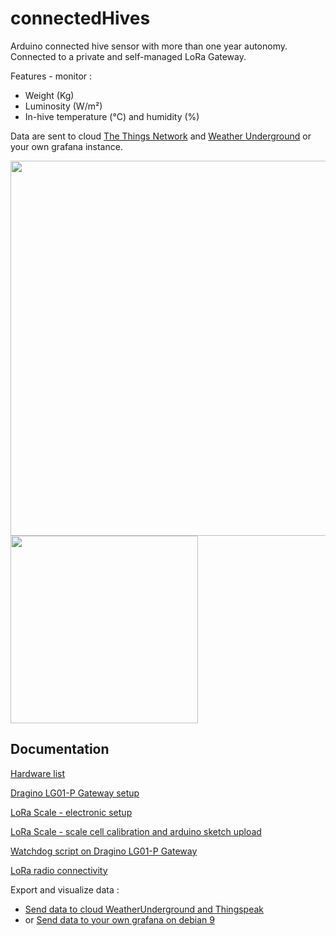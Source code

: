 # connectedHives
Arduino connected hive sensor with more than one year autonomy. Connected to a private and self-managed LoRa Gateway.

Features - monitor :
* Weight (Kg)
* Luminosity (W/m²)
* In-hive temperature (°C) and humidity (%) 

Data are sent to cloud [The Things Network](https://www.thethingsnetwork.org/) and [Weather Underground](https://www.wunderground.com/weather/api) or your own grafana instance.

<img src="https://raw.github.com/luigi1809/connectedHives/master/img/scale.jpg" width="600">
<img src="https://raw.github.com/luigi1809/connectedHives/master/img/hive.jpg" width="300">

Documentation
--------------------
[Hardware list](https://github.com/luigi1809/connectedHives/blob/master/doc/hardware_list.md)

[Dragino LG01-P Gateway setup](https://github.com/luigi1809/connectedHives/blob/master/doc/gateway.md)

[LoRa Scale - electronic setup](https://github.com/luigi1809/connectedHives/blob/master/doc/lora_scale.md)

[LoRa Scale - scale cell calibration and arduino sketch upload](https://github.com/luigi1809/connectedHives/blob/master/doc/calibration.md)

[Watchdog script on Dragino LG01-P Gateway](https://github.com/luigi1809/connectedHives/blob/master/doc/watchdog.md)

[LoRa radio connectivity](https://github.com/luigi1809/connectedHives/blob/master/doc/lora.md)

Export and visualize data :

* [Send data to cloud WeatherUnderground and Thingspeak](https://github.com/luigi1809/connectedHives/blob/master/doc/cloud.md)
* or [Send data to your own grafana on debian 9](https://github.com/luigi1809/connectedHives/blob/master/doc/grafana.md)